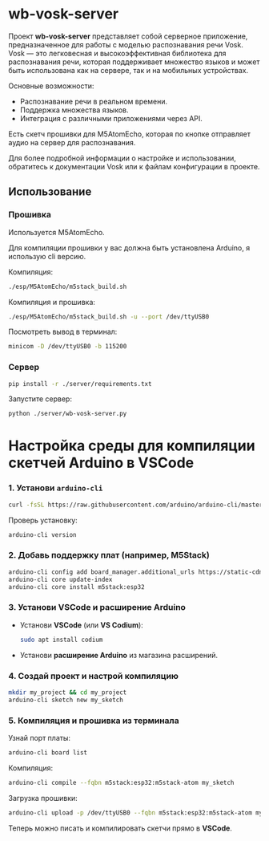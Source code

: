 # wb-vosk-server

Проект **wb-vosk-server** представляет собой серверное приложение, предназначенное для работы с моделью распознавания речи Vosk. Vosk — это легковесная и высокоэффективная библиотека для распознавания речи, которая поддерживает множество языков и может быть использована как на сервере, так и на мобильных устройствах.

Основные возможности:
- Распознавание речи в реальном времени.
- Поддержка множества языков.
- Интеграция с различными приложениями через API.

Есть скетч прошивки для M5AtomEcho, которая по кнопке отправляет аудио на сервер для распознавания.

Для более подробной информации о настройке и использовании, обратитесь к документации Vosk или к файлам конфигурации в проекте.

## Использование

### Прошивка
Используется M5AtomEcho.

Для компиляции прошивки у вас должна быть установлена Arduino, я использую cli версию.

Компиляция:
```sh
./esp/M5AtomEcho/m5stack_build.sh
```

Компиляция и прошивка:
```sh
./esp/M5AtomEcho/m5stack_build.sh -u --port /dev/ttyUSB0
```

Посмотреть вывод в терминал: 
```sh
minicom -D /dev/ttyUSB0 -b 115200
```

### Сервер

```sh
pip install -r ./server/requirements.txt
```

Запустите сервер:
```sh
python ./server/wb-vosk-server.py
```

# Настройка среды для компиляции скетчей Arduino в VSCode

### 1. Установи `arduino-cli`
```sh
curl -fsSL https://raw.githubusercontent.com/arduino/arduino-cli/master/install.sh | sh
```
Проверь установку:
```sh
arduino-cli version
```

### 2. Добавь поддержку плат (например, M5Stack)
```sh
arduino-cli config add board_manager.additional_urls https://static-cdn.m5stack.com/resource/arduino/package_m5stack_index.json
arduino-cli core update-index
arduino-cli core install m5stack:esp32
```

### 3. Установи VSCode и расширение Arduino
- Установи **VSCode** (или **VS Codium**):
  ```sh
  sudo apt install codium
  ```
- Установи **расширение Arduino** из магазина расширений.

### 4. Создай проект и настрой компиляцию
```sh
mkdir my_project && cd my_project
arduino-cli sketch new my_sketch
```

### 5. Компиляция и прошивка из терминала
Узнай порт платы:
```sh
arduino-cli board list
```
Компиляция:
```sh
arduino-cli compile --fqbn m5stack:esp32:m5stack-atom my_sketch
```
Загрузка прошивки:
```sh
arduino-cli upload -p /dev/ttyUSB0 --fqbn m5stack:esp32:m5stack-atom my_sketch
```

Теперь можно писать и компилировать скетчи прямо в **VSCode**.

